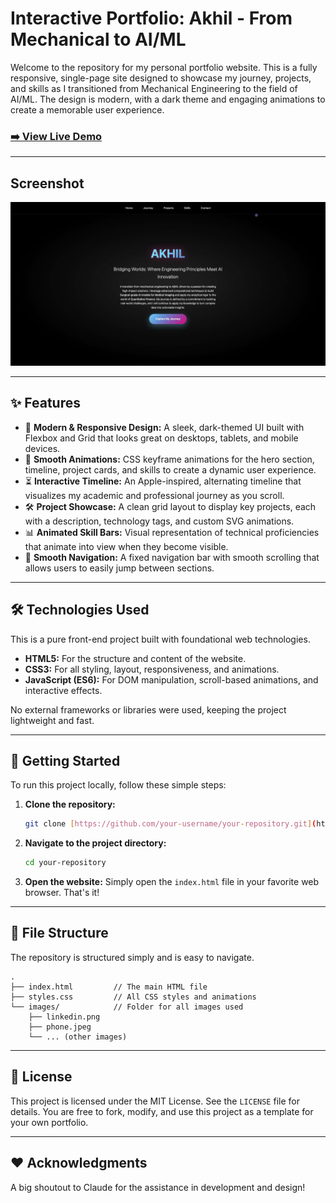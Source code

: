 # Interactive Portfolio: Akhil - From Mechanical to AI/ML

Welcome to the repository for my personal portfolio website. This is a fully responsive, single-page site designed to showcase my journey, projects, and skills as I transitioned from Mechanical Engineering to the field of AI/ML. The design is modern, with a dark theme and engaging animations to create a memorable user experience.

### [➡️ View Live Demo](https://akhil717.github.io)



---

## Screenshot
![Portfolio Screenshot](./images/screenshot.png)



---

## ✨ Features

* 🎨 **Modern & Responsive Design:** A sleek, dark-themed UI built with Flexbox and Grid that looks great on desktops, tablets, and mobile devices.
* 🚀 **Smooth Animations:** CSS keyframe animations for the hero section, timeline, project cards, and skills to create a dynamic user experience.
* ⏳ **Interactive Timeline:** An Apple-inspired, alternating timeline that visualizes my academic and professional journey as you scroll.
* 🛠️ **Project Showcase:** A clean grid layout to display key projects, each with a description, technology tags, and custom SVG animations.
* 📊 **Animated Skill Bars:** Visual representation of technical proficiencies that animate into view when they become visible.
* 🔗 **Smooth Navigation:** A fixed navigation bar with smooth scrolling that allows users to easily jump between sections.

---

## 🛠️ Technologies Used

This is a pure front-end project built with foundational web technologies.

* **HTML5:** For the structure and content of the website.
* **CSS3:** For all styling, layout, responsiveness, and animations.
* **JavaScript (ES6):** For DOM manipulation, scroll-based animations, and interactive effects.

No external frameworks or libraries were used, keeping the project lightweight and fast.

---

## 🚀 Getting Started

To run this project locally, follow these simple steps:

1.  **Clone the repository:**
    ```bash
    git clone [https://github.com/your-username/your-repository.git](https://github.com/your-username/your-repository.git)
    ```

2.  **Navigate to the project directory:**
    ```bash
    cd your-repository
    ```

3.  **Open the website:**
    Simply open the `index.html` file in your favorite web browser. That's it!

---

## 📁 File Structure

The repository is structured simply and is easy to navigate.

```
.
├── index.html         // The main HTML file
├── styles.css         // All CSS styles and animations
└── images/            // Folder for all images used
    ├── linkedin.png
    ├── phone.jpeg
    └── ... (other images)
```

---

## 📄 License

This project is licensed under the MIT License. See the `LICENSE` file for details. You are free to fork, modify, and use this project as a template for your own portfolio.

---

## ❤️ Acknowledgments

A big shoutout to Claude for the assistance in development and design!
